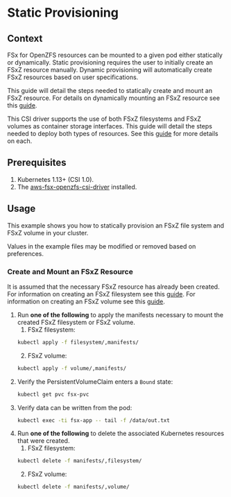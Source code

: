 # Static Provisioning

## Context

FSx for OpenZFS resources can be mounted to a given pod either statically or dynamically.
Static provisioning requires the user to initially create an FSxZ resource manually.
Dynamic provisioning will automatically create FSxZ resources based on user specifications.

This guide will detail the steps needed to statically create and mount an FSxZ resource.
For details on dynamically mounting an FSxZ resource see this [guide](../dynamic-provisioning/README.md).

This CSI driver supports the use of both FSxZ filesystems and FSxZ volumes as container storage interfaces.
This guide will detail the steps needed to deploy both types of resources.
See this [guide](https://docs.aws.amazon.com/fsx/latest/OpenZFSGuide/administering-file-systems.html) for more details on each.

## Prerequisites

1. Kubernetes 1.13+ (CSI 1.0).
2. The [aws-fsx-openzfs-csi-driver](https://github.com/kubernetes-sigs/aws-fsx-openzfs-csi-driver) installed.

## Usage

This example shows you how to statically provision an FSxZ file system and FSxZ volume in your cluster.

Values in the example files may be modified or removed based on preferences.

### Create and Mount an FSxZ Resource

It is assumed that the necessary FSxZ resource has already been created. 
For information on creating an FSxZ filesystem see this [guide](https://docs.aws.amazon.com/fsx/latest/OpenZFSGuide/creating-file-systems.html). 
For information on creating an FSxZ volume see this [guide](https://docs.aws.amazon.com/fsx/latest/OpenZFSGuide/managing-volumes.html).

1. Run **one of the following** to apply the manifests necessary to mount the created FSxZ filesystem or FSxZ volume.
    1. FSxZ filesystem:
    ```sh
   kubectl apply -f filesystem/,manifests/
    ```
    2. FSxZ volume:
   ```sh
   kubectl apply -f volume/,manifests/
    ```
2. Verify the PersistentVolumeClaim enters a `Bound` state:
    ```sh
    kubectl get pvc fsx-pvc
    ```
3. Verify data can be written from the pod:
   ```sh
   kubectl exec -ti fsx-app -- tail -f /data/out.txt
    ```
4. Run **one of the following** to delete the associated Kubernetes resources that were created.
   1. FSxZ filesystem:
   ```sh
   kubectl delete -f manifests/,filesystem/
   ```
   2. FSxZ volume:
   ```sh
   kubectl delete -f manifests/,volume/
   ```